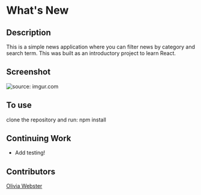# What's New

## Description
This is a simple news application where you can filter news by category and search term. This was built as an introductory project to learn  React. 

## Screenshot
<img href="https://imgur.com/EjA8RB6"><img src="https://i.imgur.com/EjA8RB6.png" title="source: imgur.com" />

## To use
clone the repository and run:
npm install

## Continuing Work 
* Add testing! 

## Contributors

[Olivia Webster](https://github.com/oliviacweb)

